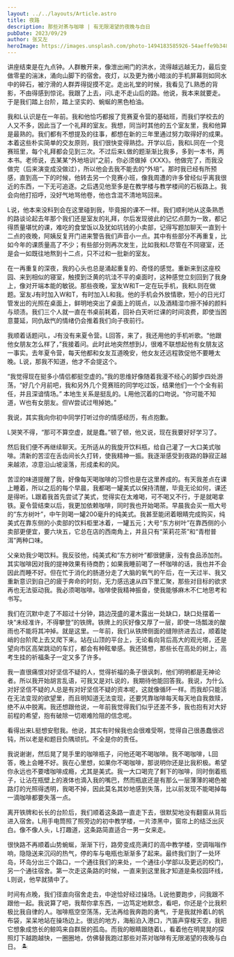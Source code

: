 ```yaml
---
layout: ../../layouts/Article.astro
title: 夜路
description: 那些对茶与咖啡 | 有无限渴望的夜晚与白日
pubDate: 2023/09/29
author: 张又左
heroImage: https://images.unsplash.com/photo-1494183585926-54aeffe9b348?auto=format&fit=crop&w=1740&q=80
---
```


讲座结束是在九点钟。人群散开来，像泄出闸门的洪水，流得越远越无力，最后变做零星的湍沫，涌向山脚下的宿舍。夜灯，以及更为微小暗淡的手机屏幕则如同水中的碎石，被泞滑的人群弄得捉摸不定。走出礼堂的时候，我看见了L熟悉的背影，不由得感到惊诧。我跟了上去，问L走不走山后的路。他说，我本来就要走。于是我们踏上台阶，踏上坚实的、蜿蜒的黑色柏油。

我和L认识是在一年前。我和他恰巧都报了竞赛夏令营的基础班，而我们学校去的人又不多，因此当了一个礼拜的室友。我想，同当时其他的五个室友里，我和他算是最熟的。我们都有不想提及的往事，都想在新的三年里通过努力取得好的成果。本着这些朴实简单的交友原则，我们很快变得熟捻。开学以后，我和L同在一个竞赛班里，每个礼拜都会见到三次。不过后来L做的题渐渐比我多，多到一本书，两本书。老师说，去某某“外地培训”之前，你必须做掉《XXX》。他做完了，而我没做完（后来演变成没做过），所以他会去我不能去的“外培”。那时我已经有所预感，直到高一下的时候，他转去另一个竞赛小班，像我周遭的许多曾经似乎离我很近的东西，一下无可追逐。之后遇见他至多是在教学楼与教学楼间的石板路上。我会向他打招呼，没好气地骂他卷，他也含混不清地骂回来。

L说，他本来没料到会在这里碰到我，毕竟报的课不一样。我们顺利地从这条熟悉的路谈论起去年那个我们还是室友的礼拜，尔后发现彼此的记忆点颇为一致，都记得质量堪忧的课，难吃的食堂饭以及犹如坑钱的小卖部，记得写题加聊天一直到十二点的夜晚，阿姨反复开门进来警告我们声音小一点。其中有些部分不再重复，比如今年的课质量高了不少；有些部分则再次发生，比如我和L尽管在不同寝室，还是会一如既往地熬到十二点，只不过和一批新的室友。

在一再重复的深夜，我的心头也总是涌起重复的、奇怪的感觉。重新来到这座校园、来到相似的寝室，触摸到泛黄的坑洼不平的桌面时，这种感觉立刻回到了我身上，像对开端本能的敏锐。那些夜晚，室友W和T一定在玩手机，我和L则在做题。室友J有时加入W和T，有时加入L和我。他的手机会外放情歌，短小的日光灯管发出的光照在桌面上，鲜明地突出了桌面上的斑点，以及酒精湿巾擦不掉的颜料与顽渍。我们三个人就一直在书桌前耗着，回补白天听烂课的时间浪费，即使当困意蔓延，同仇敌忾的情绪仍会推着我们向子夜前行。

我顺着话题问L，J有没有来夏令营。L回答，来了，我还用他的手机听歌。“他跟他女朋友怎么样了，”我接着问。此时此地突然想到J，很难不联想起他有女朋友这一事实。去年夏令营，每天他都和女友互道晚安，他女友还远程敦促他不要睡太晚。L说，那我不知道，他才不会提这个。

“我觉得现在挺多小情侣都挺空虚的。”我的思维好像随着我漫不经心的脚步四处游荡，“好几个月前吧，我和另外几个竞赛班的同学吃过饭，结果他们一个个全有前任，并且深谙情场。”
本地生关系是挺乱的。L用他沉着的口吻说。“你可能不知道，W也有女朋友。但W尝试过甩掉她。”

我说，其实我向你初中同学打听过你的情感经历，有点抱歉。

L哭笑不得，“那可不算空虚，就是蠢。”顿了顿，他又说，现在我要好好学习了。

然后我们便不再继续聊天。无所适从的我旋开饮料瓶，给自己灌了一大口美式咖啡。清新的苦涩在舌齿间长久打转，使我精神一振。我逐渐感受到夜路的静寂正越来越浓，凉意沿山坡滚落，形成柔和的风。

苦涩的味道提醒了我，好像每天喝咖啡的习惯也是在这里养成的。有天我差点在课上睡着，所以之后的每个早晨，我都喝一罐美式以保持清醒，毕竟无论如何，课还是得听。L跟着我首先尝试了美式，觉得实在太难喝，可不喝又不行，于是就喝拿铁。夏令营结束以后，我更加依赖咖啡，同时我也开始喝茶。早晨我会买一瓶大号的“东方树叶”，中午则喝一罐200毫升的纯美式。我甚至能闭着眼睛完成购买，纯美式在靠东侧的小卖部的饮料柜里冰着，一罐五元；大号“东方树叶”在靠西侧的小卖部更便宜，要六块五，它总在店的西南角上，并且只有“茉莉花茶”和“青柑普洱”两种口味。

父亲劝我少喝饮料。我反驳他，纯美式和“东方树叶”都很健康，没有食品添加剂。其实咖啡因对我的提神效果有待商酌；如果我睡前喝了一杯咖啡的话，我也并不会因此而睡不好。但在忙于消化的肠道分走了大脑的氧气的午后，在一天过半、我又重新意识到自己的疲于奔命的时刻，无力感迅速从四下里汇聚，那些对目标的欲求再也无法驱动我。我必须喝咖啡。咖啡使我精神振奋，使我能够麻木不仁地思考和书写。

我们在沉默中走了不超过十分钟，路边茂盛的灌木露出一处缺口，缺口处摆着一块“未经准许，不得攀登”的铁牌。铁牌上的灰好像又厚了一层，即使一场瓢泼的酸雨也不能将其冲掉。就是这里。一年前，我们从铁牌侧面的缝隙挤进去过，顺着陡峭的台阶爬上去又爬下来。站在山顶的平台上，无论看向背后高大的观光塔，还是望向市区高架跳动的车灯，都会有种眩晕感。我还猜想，那些长在高处的树上，高考生挂的祈福条子一定又多了许多。

我一直很痛恨对好坚信不疑的人，觉得祈福的条子很讽刺，他们明明都是无神论者。所以我开始胡言乱语，可我又是对L说的，我期待他能回答我。我说，为什么对好坚信不疑的人总是有对好坚信不疑的资本呢，这就像循环一样。而我却只能活在无法变现的欲望里，而且明知道无法变现，还要凭靠咖啡每天每天地自我救赎，绝不从中脱离。我还想跟他说，一年前我觉得我们似乎还差不多，我也抱有对大好前程的希望，抱有破除一切艰难险阻的信念呢。

看得出来L挺想安慰我。他说，其实有时候我也会很难受啊，觉得自己很愚蠢很迟钝，所以老是和题目负隅顽抗。不全是你的责任。

我说谢谢，然后晃了晃手里的咖啡瓶子，问他还喝不喝咖啡。我不喝咖啡，L回答，晚上会睡不好。我在心里想，如果你不喝咖啡，那说明你还是比我积极。希望你永远也不要嗜咖啡成瘾，尤其是美式。我一大口喝完了剩下的咖啡，同时倒着瓶子，让沾在瓶壁上的液体也滴入我的嘴巴，然而瓶底还是有那么一层薄薄的褐色被路灯的光照得透明，我喝不掉，因此莫名其妙地感到失落，比以前发现不能喝掉每一滴咖啡都要失落一点。

离开铁牌和长长的台阶后，我们顺着这条路一直走下去，很默契地没有翻窗从背后进入宿舍。L用手电筒照了照旁边的初中教学楼，一片漆黑中，窗帘上的结泛出灰白。像不像人头，L打趣道，这条路简直适合一男一女来走。

很快路不再顺着山势蜿蜒，渐渐下行，路旁变成亮满灯的高中教学楼，空调嗡嗡作响，隐隐送来沉闷的热气，停的车与电瓶也渐渐多了起来。最终我们到了一处环岛，环岛分出三个路口，一个通往我们的来处，一个通往小学部以及更远的校门，另一个通往宿舍。第一次走这条路的时候，一直来到这里我才知道是条校园环线，L则说，他早就猜中了。

时间有点晚，我们径直向宿舍走去，中途恰好经过操场。L说他要跑步，问我跟不跟他一起。我说算了吧，我帮你拿东西，一边笃定地默念，看吧，你还是个比我积极比我自律的人。咖啡瓶空空荡荡，无法再给我奔跑的勇气，于是我就拎着L的帆布袋，呆呆地站在操场边上。很远的地方，海船泊入港口，汽笛声穿梭天空，我把它想象成悠长的鲸鸣来自群居的孤岛。而我的眼睛跟随着L，看着他在明晃晃的探照灯下越跑越快，一圈圈地，仿佛替我跑过那些对茶对咖啡有无限渴望的夜晚与白日。 🏝️
